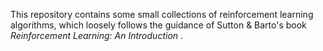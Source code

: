 This repository contains some small collections of reinforcement learning algorithms, which loosely follows the guidance of Sutton & Barto's book *Reinforcement Learning: An Introduction* .